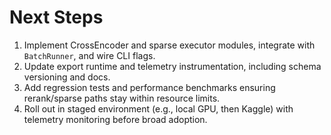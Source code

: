 # Next Steps

1. Implement CrossEncoder and sparse executor modules, integrate with `BatchRunner`, and wire CLI flags.
2. Update export runtime and telemetry instrumentation, including schema versioning and docs.
3. Add regression tests and performance benchmarks ensuring rerank/sparse paths stay within resource limits.
4. Roll out in staged environment (e.g., local GPU, then Kaggle) with telemetry monitoring before broad adoption.
